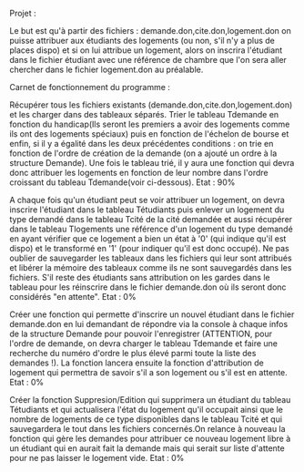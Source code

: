 Projet :

  Le but est qu'à partir des fichiers : demande.don,cite.don,logement.don on puisse attribuer aux étudiants des logements (ou non, s'il n'y a plus de places dispo) et si on lui attribue un logement, alors on inscrira l'étudiant dans le fichier étudiant avec une référence de chambre que l'on sera aller chercher dans le fichier logement.don au préalable.

Carnet de fonctionnement du programme : 

Récupérer tous les fichiers existants (demande.don,cite.don,logement.don) et les charger dans des tableaux séparés. Trier le tableau Tdemande en fonction du handicap(Ils seront les premiers a avoir des logements comme ils ont des logements spéciaux) puis en fonction de l'échelon de bourse et enfin, si il y a égalité dans les deux précédentes conditions : on trie en fonction de l'ordre de création de la demande (on a ajouté un ordre à la structure Demande). Une fois le tableau trié, il y aura une fonction qui devra donc attribuer les logements en fonction de leur nombre dans l'ordre croissant du tableau Tdemande(voir ci-dessous).
Etat : 90%

A chaque fois qu'un étudiant peut se voir attribuer un logement, on devra inscrire l'étudiant dans le tableau Tétudiants puis enlever un logement du type demandé dans le tableau Tcité de la cité demandée et aussi récupérer dans le tableau Tlogements une référence d'un logement du type demandé en ayant vérifier que ce logement a bien un état à '0' (qui indique qu'il est dispo) et le transformé en '1' (pour indiquer qu'il est donc occupé). Ne pas oublier de sauvegarder les tableaux dans les fichiers qui leur sont attribués et libérer la mémoire des tableaux comme ils ne sont sauvegardés dans les fichiers. 
S'il reste des étudiants sans attribution on les gardes dans le tableau pour les réinscrire dans le fichier demande.don où ils seront donc considérés "en attente". 
Etat : 0%

Créer une fonction qui permette d'inscrire un nouvel étudiant dans le fichier demande.don en lui demandant de répondre via la console à chaque infos de la structure Demande pour pouvoir l'enregistrer (ATTENTION, pour l'ordre de demande, on devra charger le tableau Tdemande et faire une recherche du numéro d'ordre le plus élevé parmi toute la liste des demandes !). La fonction lancera ensuite la fonction d'attribution de logement qui permettra de savoir s'il a son logement ou s'il est en attente.
Etat : 0%

Créer la fonction Suppresion/Edition qui supprimera un étudiant du tableau Tétudiants et qui actualisera l'état du logement qu'il occupait ainsi que le nombre de logements de ce type disponibles dans le tableau Tcité et qui sauvegardera le tout dans les fichiers concernés.On relance à nouveau la fonction qui gère les demandes pour attribuer ce nouveau logement libre à un étudiant qui en aurait fait la demande mais qui serait sur liste d'attente pour ne pas laisser le logement vide.
Etat : 0%
